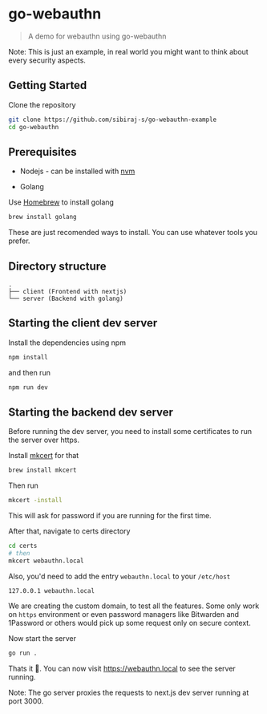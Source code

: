 # go-webauthn

> A demo for webauthn using go-webauthn

Note: This is just an example, in real world you might want to think about every security aspects.

## Getting Started

Clone the repository

```bash
git clone https://github.com/sibiraj-s/go-webauthn-example
cd go-webauthn
```

## Prerequisites

- Nodejs - can be installed with [nvm](https://github.com/nvm-sh/nvm)

- Golang

Use [Homebrew](https://brew.sh/) to install golang

```bash
brew install golang
```

These are just recomended ways to install. You can use whatever tools you prefer.

## Directory structure

```
.
├── client (Frontend with nextjs)
└── server (Backend with golang)
```

## Starting the client dev server

Install the dependencies using npm

```bash
npm install
```

and then run

```bash
npm run dev
```

## Starting the backend dev server

Before running the dev server, you need to install some certificates to run the server over https.

Install [mkcert](https://github.com/FiloSottile/mkcert) for that

```bash
brew install mkcert
```

Then run

```bash
mkcert -install
```

This will ask for password if you are running for the first time.

After that, navigate to certs directory

```bash
cd certs
# then
mkcert webauthn.local
```

Also, you'd need to add the entry `webauthn.local` to your `/etc/host`

```
127.0.0.1 webauthn.local
```

We are creating the custom domain, to test all the features. Some only work on `https` environment or even password managers like Bitwarden and 1Password or others would pick up some request only on
secure context.

Now start the server

```bash
go run .
```

Thats it 🎉. You can now visit https://webauthn.local to see the server running.

Note: The go server proxies the requests to next.js dev server running at port 3000.
